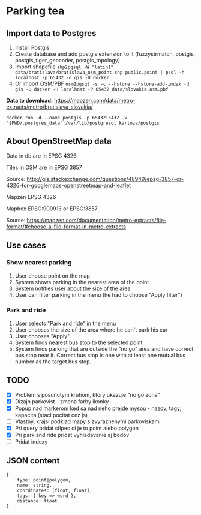Parking tea
===========

Import data to Postgres
-----------------------
1. Install Postgis
2. Create database and add postgis extension to it (fuzzystrmatch, postgis, postgis_tiger_geocoder, postgis_topology)
3. Import shapefile `shp2pgsql -W "latin1" data/bratislava/bratislava_osm_point.shp public.point | psql -h localhost -p 65432 -d gis -U docker`
4. Or import OSM/PBF `osm2pgsql -s -c --hstore --hstore-add-index -d gis -U docker -H localhost -P 65432 data/slovakia.osm.pbf`

**Data to download:** https://mapzen.com/data/metro-extracts/metro/bratislava_slovakia/

`docker run -d --name postgis -p 65432:5432 -v "$PWD/.postgres_data":/var/lib/postgresql kartoza/postgis`

About OpenStreetMap data
------------------------
Data in db are in EPSG 4326

Tiles in OSM are in EPSG 3857

Source: http://gis.stackexchange.com/questions/48949/epsg-3857-or-4326-for-googlemaps-openstreetmap-and-leaflet

Mapzen EPSG 4326

Mapbox EPSG:900913 or EPSG:3857

Source: https://mapzen.com/documentation/metro-extracts/file-format/#choose-a-file-format-in-metro-extracts

Use cases
---------

### Show nearest parking ###
1. User choose point on the map
2. System shows parking in the nearest area of the point
3. System notifies user about the size of the area
4. User can filter parking in the menu (he had to choose "Apply filter")

### Park and ride ###
1. User selects "Park and ride" in the menu
2. User chooses the size of the area where he can't park his car
3. User chooses "Apply"
4. System finds nearest bus stop to the selected point
5. System finds parking that are outside the "no go" area and have correct bus stop near it. Correct bus stop is one with at least one mutual bus number as the target bus stop.

TODO
----
- [x] Problem s posunutym kruhom, ktory ukazuje "no go zona"
- [x] Dizajn parkovist - zmena farby ikonky
- [x] Popup nad markerom ked sa nad neho prejde mysou - nazov, tagy, kapacita (staci pocitat cez js)
- [ ] Vlastny, krajsi podklad mapy s zvyraznenymi parkoviskami
- [x] Pri query pridat stlpec ci je to point alebo polygon
- [x] Pri park and ride pridat vyhladavanie aj bodov
- [ ] Pridat indexy

JSON content
------------
```
{
    type: point|polygon,
    name: string,
    coordinates: [float, float],
    tags: { key => word },
    distance: float
}
```